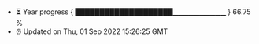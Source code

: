 - ⏳ Year progress { ████████████████████▁▁▁▁▁▁▁▁▁▁ } 66.75 %
- ⏰ Updated on Thu, 01 Sep 2022 15:26:25 GMT

